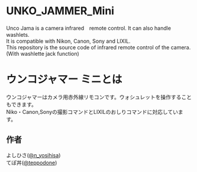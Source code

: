 # UNKO_JAMMER_Mini
Unco Jama is a camera infrared　remote control. It can also handle washlets.  
It is compatible with Nikon, Canon, Sony and LIXIL.  
This repository is the source code of infrared remote control of the camera. (With washlette jack function)

# ウンコジャマー ミニとは
ウンコジャマーはカメラ用赤外線リモコンです。ウォシュレットを操作することもできます。  
Niko・Canon,Sonyの撮影コマンドとLIXILのおしりコマンドに対応しています。  

## 作者
よしひさ([@n_yosihisa](https://twitter.com/n_yosihisa))  
てぽ丼([@teppodone](https://twitter.com/teppodone))  

